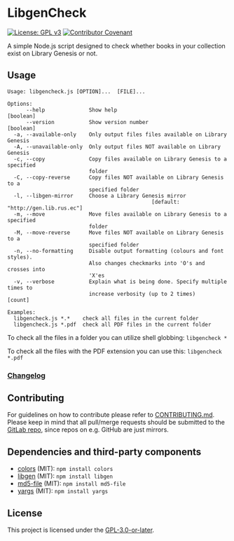 # LibgenCheck
[![License: GPL v3](https://img.shields.io/badge/License-GPLv3-blue.svg)](https://www.gnu.org/licenses/gpl-3.0) [![Contributor Covenant](https://img.shields.io/badge/Contributor%20Covenant-v2.0%20adopted-ff69b4.svg)](CODE_OF_CONDUCT.md)

A simple Node.js script designed to check whether books in your collection exist on Library Genesis or not.

## Usage
```
Usage: libgencheck.js [OPTION]...  [FILE]...

Options:
      --help              Show help                                    [boolean]
      --version           Show version number                          [boolean]
  -a, --available-only    Only output files files available on Library Genesis
  -A, --unavailable-only  Only output files NOT available on Library Genesis
  -c, --copy              Copy files available on Library Genesis to a specified
                          folder
  -C, --copy-reverse      Copy files NOT available on Library Genesis to a
                          specified folder
  -l, --libgen-mirror     Choose a Library Genesis mirror
                                              [default: "http://gen.lib.rus.ec"]
  -m, --move              Move files available on Library Genesis to a specified
                          folder
  -M, --move-reverse      Move files NOT available on Library Genesis to a
                          specified folder
  -n, --no-formatting     Disable output formatting (colours and font styles).
                          Also changes checkmarks into 'O's and crosses into
                          'X'es
  -v, --verbose           Explain what is being done. Specify multiple times to
                          increase verbosity (up to 2 times)             [count]

Examples:
  libgencheck.js *.*    check all files in the current folder
  libgencheck.js *.pdf  check all PDF files in the current folder
```


To check all the files in a folder you can utilize shell globbing:
`libgencheck *`

To check all the files with the PDF extension you can use this:
`libgencheck *.pdf`

### [Changelog](./CHANGELOG)

## Contributing

For guidelines on how to contribute please refer to [CONTRIBUTING.md](./CONTRIBUTING.md). Please keep in mind that all pull/merge requests should be submitted to the [GitLab repo](https://gitlab.com/Atrate/libgencheck), since repos on e.g. GitHub are just mirrors.

## Dependencies and third-party components
 - [colors](https://www.npmjs.com/package/colors) (MIT):
 `npm install colors`
 - [libgen](https://www.npmjs.com/package/libgen) (MIT):
 `npm install libgen`
 - [md5-file](https://www.npmjs.com/package/md5-file) (MIT):
 `npm install md5-file`
 - [yargs](https://www.npmjs.com/package/yargs) (MIT):
 `npm install yargs`

## License
This project is licensed under the [GPL-3.0-or-later](https://www.gnu.org/licenses/gpl-3.0.html).
